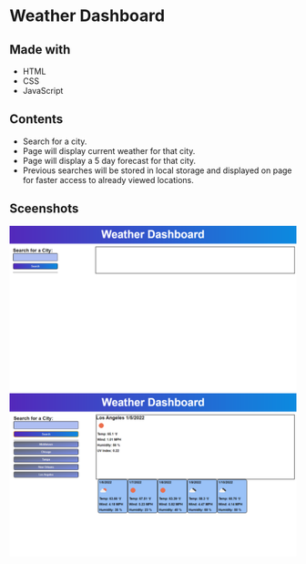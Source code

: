 # Weather Dashboard

## Made with 

- HTML
- CSS
- JavaScript

## Contents

- Search for a city.
- Page will display current weather for that city.
- Page will display a 5 day forecast for that city.
- Previous searches will be stored in local storage and displayed on page for faster access to already viewed locations.

## Sceenshots

![screenshot of website](./assets/images/challenge-6-readme-2.PNG)
![screenshot of website](./assets/images/challenge-6-readme-1.PNG)
